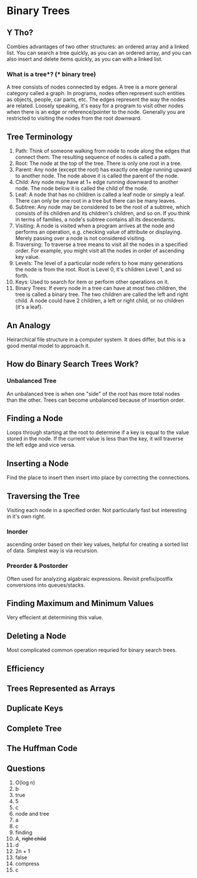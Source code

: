 # Binary Trees

## Y Tho?

Combies advantages of two other structures: an ordered array and a linked list. You can search a tree quickly, as you can an ordered array, and you can also insert and delete items quickly, as you can with a linked list.

### What is a tree*? (* binary tree)

A tree consists of nodes connected by edges. A tree is a more general category called a graph. In programs, nodes often represent such entities as objects, people, car parts, etc. The edges represent the way the nodes are related. Loosely speaking, it's easy for a program to visit other nodes when there is an edge or reference/pointer to the node. Generally you are restricted to visiting the nodes from the root downward.

## Tree Terminology

1. Path: Think of someone walking from node to node along the edges that connect them. The resulting sequence of nodes is called a path.
2. Root: The node at the top of the tree. There is only one root in a tree.
3. Parent: Any node (except the root) has exactly one edge running upward to another node. The node above it is called the parent of the node.
4. Child: Any node may have at 1+ edge running downward to another node. The node below it is called the child of the node.
5. Leaf: A node that has no children is called a leaf node or simply a leaf. There can only be one root in a tree but there can be many leaves.
6. Subtree: Any node may be considered to be the root of a subtree, which consists of its children and its children's children, and so on. If you think in terms of families, a node's subtree contains all its descendants.
7. Visiting: A node is visited when a program arrives at the node and performs an operation, e.g. checking value of attribute or displaying. Merely passing over a node is not considered visiting.
8. Traversing: To traverse a tree means to visit all the nodes in a specified order. For example, you might visit all the nodes in order of ascending key value.
9. Levels: The level of a particular node refers to how many generations the node is from the root. Root is Level 0, it's children Level 1, and so forth.
10. Keys: Used to search for item or perform other operations on it.
11. Binary Trees: If every node in a tree can have at most two children, the tree is called a binary tree. The two children are called the left and right child. A node could have 2 children, a left or right child, or no children (it's a leaf).

## An Analogy

Heirarchical file structure in a computer system. It does differ, but this is a good mental model to approach it.

## How do Binary Search Trees Work?

### Unbalanced Tree

An unbalanced tree is when one "side" of the root has more total nodes than the other. Trees can become unbalanced because of insertion order.

## Finding a Node

Loops through starting at the root to determine if a key is equal to the value stored in the node. If the current value is less than the key, it will traverse the left edge and vice versa.

## Inserting a Node

Find the place to insert then insert into place by correcting the connections.

## Traversing the Tree

Visiting each node in a specified order. Not particularly fast but interesting in it's own right.

### Inorder

ascending order based on their key values, helpful for creating a sorted list of data. Simplest way is via recursion.

### Preorder & Postorder

Often used for analyzing algabraic expressions. Revisit prefix/postfix conversions into queues/stacks.

## Finding Maximum and Minimum Values

Very effecient at determining this value.

## Deleting a Node

Most complicated common operation requried for binary search trees.

## Efficiency

## Trees Represented as Arrays

## Duplicate Keys

## Complete Tree

## The Huffman Code

## Questions

1. O(log n)
2. b
3. true
4. 5
5. c
6. node and tree
7. a
8. c
9. finding
10. A, ~~right child~~
11. d
12. 2n + 1
13. false
14. compress
15. c
